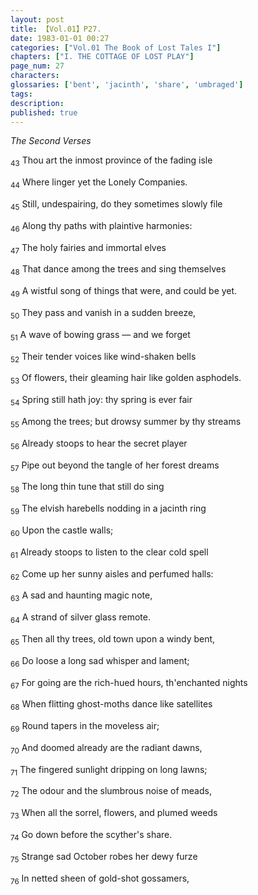 ```yaml
---
layout: post
title: 【Vol.01】P27.
date: 1983-01-01 00:27
categories: ["Vol.01 The Book of Lost Tales I"]
chapters: ["I. THE COTTAGE OF LOST PLAY"]
page_num: 27
characters: 
glossaries: ['bent', 'jacinth', 'share', 'umbraged']
tags: 
description: 
published: true
---
```


<I>The Second Verses</I>

<SUB>43</SUB> Thou art the inmost province of the fading isle

<SUB>44</SUB> Where linger yet the Lonely Companies.

<SUB>45</SUB> Still, undespairing, do they sometimes slowly file

<SUB>46</SUB> Along thy paths with plaintive harmonies:

<SUB>47</SUB> The holy fairies and immortal elves

<SUB>48</SUB> That dance among the trees and sing themselves

<SUB>49</SUB> A wistful song of things that were, and could be yet.

<SUB>50</SUB> They pass and vanish in a sudden breeze,

<SUB>51</SUB> A wave of bowing grass — and we forget

<SUB>52</SUB> Their tender voices like wind-shaken bells

<SUB>53</SUB> Of flowers, their gleaming hair like golden asphodels.

<SUB>54</SUB> Spring still hath joy: thy spring is ever fair

<SUB>55</SUB> Among the trees; but drowsy summer by thy streams

<SUB>56</SUB> Already stoops to hear the secret player

<SUB>57</SUB> Pipe out beyond the tangle of her forest dreams

<SUB>58</SUB> The long thin tune that still do sing

<SUB>59</SUB> The elvish harebells nodding in a jacinth ring

<SUB>60</SUB> Upon the castle walls;

<SUB>61</SUB> Already stoops to listen to the clear cold spell

<SUB>62</SUB> Come up her sunny aisles and perfumed halls:

<SUB>63</SUB> A sad and haunting magic note,

<SUB>64</SUB> A strand of silver glass remote.

<SUB>65</SUB> Then all thy trees, old town upon a windy bent,

<SUB>66</SUB> Do loose a long sad whisper and lament;

<SUB>67</SUB> For going are the rich-hued hours, th'enchanted nights

<SUB>68</SUB> When flitting ghost-moths dance like satellites

<SUB>69</SUB> Round tapers in the moveless air;

<SUB>70</SUB> And doomed already are the radiant dawns,

<SUB>71</SUB> The fingered sunlight dripping on long lawns;

<SUB>72</SUB> The odour and the slumbrous noise of meads,

<SUB>73</SUB> When all the sorrel, flowers, and plumed weeds

<SUB>74</SUB> Go down before the scyther's share.

<SUB>75</SUB> Strange sad October robes her dewy furze

<SUB>76</SUB> In netted sheen of gold-shot gossamers,

